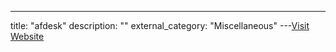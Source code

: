 ---
title: "afdesk"
description: ""
external_category: "Miscellaneous"
---[Visit Website](https://github.com/afdesk)

